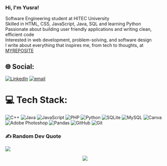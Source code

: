 ### Hi, I'm Yusra!

Software Engineering student at HITEC University</br>
Skilled in HTML, CSS, JavaScript, Java, SQL and learning Python</br>
Passionate about building user friendly applications and writing clean, efficient code</br>
Interested in web development, problem-solving, and software design</br>
I write about everything that inspires me, from tech to thoughts, at [MYREPOSITE](www.myreposite.wordpress.com)</br>


## 🌐 Social:
[![LinkedIn](https://img.shields.io/badge/LinkedIn-%230077B5.svg?logo=linkedin&logoColor=white)](https://linkedin.com/in/www.linkedin.com/in/yusrajavd) [![email](https://img.shields.io/badge/Email-D14836?logo=gmail&logoColor=white)](mailto:yusrajaved56@gmail.com) 

# 💻 Tech Stack:
![C++](https://img.shields.io/badge/c++-%2300599C.svg?style=for-the-badge&logo=c%2B%2B&logoColor=white) ![Java](https://img.shields.io/badge/java-%23ED8B00.svg?style=for-the-badge&logo=openjdk&logoColor=white) ![JavaScript](https://img.shields.io/badge/javascript-%23323330.svg?style=for-the-badge&logo=javascript&logoColor=%23F7DF1E) ![PHP](https://img.shields.io/badge/php-%23777BB4.svg?style=for-the-badge&logo=php&logoColor=white) ![Python](https://img.shields.io/badge/python-3670A0?style=for-the-badge&logo=python&logoColor=ffdd54) ![SQLite](https://img.shields.io/badge/sqlite-%2307405e.svg?style=for-the-badge&logo=sqlite&logoColor=white) ![MySQL](https://img.shields.io/badge/mysql-4479A1.svg?style=for-the-badge&logo=mysql&logoColor=white) ![Canva](https://img.shields.io/badge/Canva-%2300C4CC.svg?style=for-the-badge&logo=Canva&logoColor=white) ![Adobe Photoshop](https://img.shields.io/badge/adobe%20photoshop-%2331A8FF.svg?style=for-the-badge&logo=adobe%20photoshop&logoColor=white) ![Pandas](https://img.shields.io/badge/pandas-%23150458.svg?style=for-the-badge&logo=pandas&logoColor=white) ![GitHub](https://img.shields.io/badge/github-%23121011.svg?style=for-the-badge&logo=github&logoColor=white) ![Git](https://img.shields.io/badge/git-%23F05033.svg?style=for-the-badge&logo=git&logoColor=white)



### ✍️ Random Dev Quote
![](https://quotes-github-readme.vercel.app/api?type=horizontal&theme=tokyonight)




<p align="center">
  <img src="https://capsule-render.vercel.app/api?type=waving&color=0:00c6ff,100:0072ff&height=80&section=footer"/>
</p>

